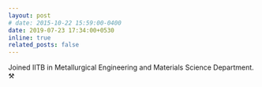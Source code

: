 ```yaml
---
layout: post
# date: 2015-10-22 15:59:00-0400
date: 2019-07-23 17:34:00+0530
inline: true
related_posts: false
---
```


<!-- A simple inline announcement. -->

Joined IITB in Metallurgical Engineering and Materials Science Department. ⚒️
